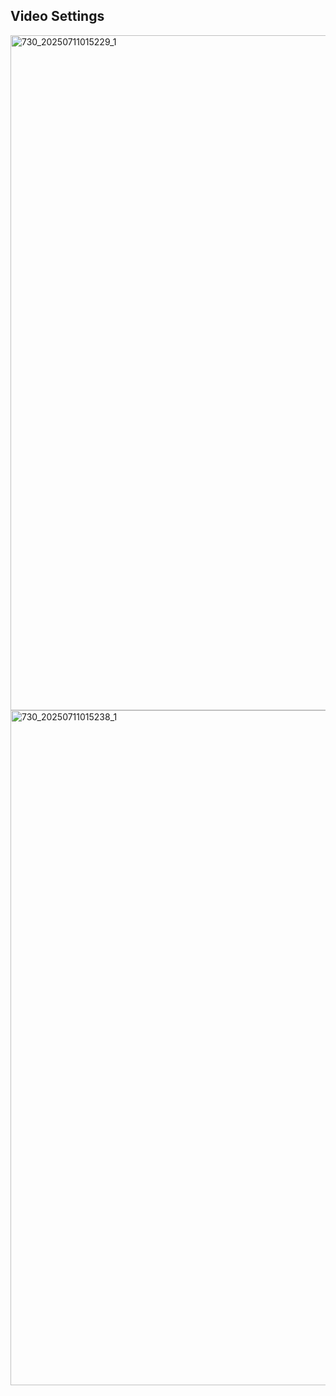 ## Video Settings
<img width="1440" height="1080" alt="730_20250711015229_1" src="https://github.com/user-attachments/assets/30503b95-fa5b-408a-8d9e-5536db505aba" />
<img width="1440" height="1080" alt="730_20250711015238_1" src="https://github.com/user-attachments/assets/38e91778-e313-40a8-9ddb-e7fd9392d9a1" />

